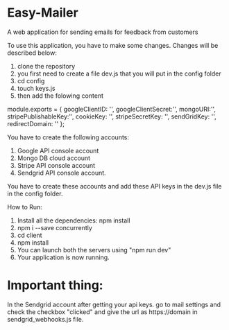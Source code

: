 # Easy-Mailer
A web application for sending emails for feedback from customers

To use this application, you have to make some changes. Changes will be described below:

1. clone the repository
2. you first need to create a file dev.js that you will put in the config folder
3. cd config
4. touch keys.js
5. then add the folowing content

module.exports = {
  googleClientID: '',
  googleClientSecret:'',
  mongoURI:'',
  stripePublishableKey:'',
  cookieKey: '',
  stripeSecretKey: '',
  sendGridKey: '',
  redirectDomain: ''
};

You have to create the following accounts:

1. Google API console account
2. Mongo DB cloud account
3. Stripe API console account
4. Sendgrid API console account.

You have to create these accounts and add these API keys in the dev.js file in the config folder.

How to Run:
1. Install all the dependencies: npm install
2. npm i --save concurrently
3. cd client
4. npm install
5. You can launch both the servers using "npm run dev"
6. Your application is now running.


# Important thing:
In the Sendgrid account after getting your api keys. go to mail settings and check the checkbox "clicked" and give the url as https://domain in sendgrid_webhooks.js file.

